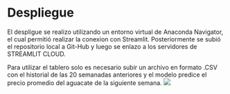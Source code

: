 # Despliegue

El despligue se realizo utilizando un entorno virtual de Anaconda Navigator, el cual permitió realizar la conexion con Streamlit.
Posteriormente se subió el repositorio local a Git-Hub y luego se enlazo a los servidores de STREAMLIT CLOUD.

Para utilizar el tablero solo es necesario subir un archivo en formato .CSV con el historial de las 20 semanadas anteriores y el modelo predice el precio promedio del aguacate de la siguiente semana.
![](https://drive.google.com/uc?export=view&id=16HH3LvDvSC1BcaKRLO_nY8o3nib9U80k)
